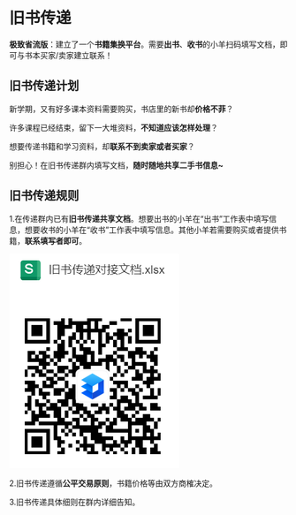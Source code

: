# 旧书传递

**极致省流版**：建立了一个**书籍集换平台**。需要**出书**、**收书**的小羊扫码填写文档，即可与书本买家/卖家建立联系！
## 旧书传递计划
新学期，又有好多课本资料需要购买，书店里的新书却**价格不菲**？

许多课程已经结束，留下一大堆资料，**不知道应该怎样处理**？

想要传递书籍和学习资料，却**联系不到卖家或者买家**？

别担心！在旧书传递群内填写文档，**随时随地共享二手书信息~**
## 旧书传递规则
1.在传递群内已有**旧书传递共享文档**。想要出书的小羊在“出书”工作表中填写信息，想要收书的小羊在“收书”工作表中填写信息。其他小羊若需要购买或者提供书籍，**联系填写者即可**。

![](../img/QRcodes/books.png)

2.旧书传递遵循**公平交易原则**，书籍价格等由双方商榷决定。

3.旧书传递具体细则在群内详细告知。
   